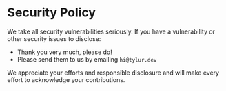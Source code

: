# Security Policy

We take all security vulnerabilities seriously.
If you have a vulnerability or other security issues to disclose:

- Thank you very much, please do!
- Please send them to us by emailing `hi@tylur.dev`

We appreciate your efforts and responsible disclosure and will make every effort to acknowledge your contributions.
